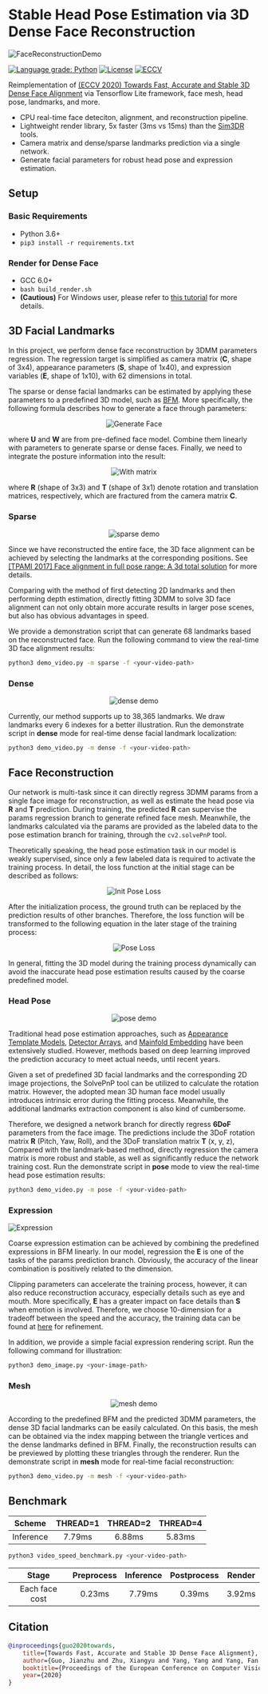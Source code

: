 # Stable Head Pose Estimation via 3D Dense Face Reconstruction

![FaceReconstructionDemo](https://s3.ax1x.com/2021/01/06/sZVyhq.gif)

[![Language grade: Python](https://img.shields.io/lgtm/grade/python/g/1996scarlet/Dense-Head-Pose-Estimation.svg?logo=lgtm&logoWidth=18)](https://lgtm.com/projects/g/1996scarlet/Dense-Head-Pose-Estimation/context:python)
[![License](https://badgen.net/github/license/1996scarlet/Dense-Head-Pose-Estimation)](LICENSE)
[![ECCV](https://badgen.net/badge/ECCV/2020/red)](https://www.ecva.net/papers/eccv_2020/papers_ECCV/html/3162_ECCV_2020_paper.php)

Reimplementation of [(ECCV 2020) Towards Fast, Accurate and Stable 3D Dense Face Alignment](https://github.com/cleardusk/3DDFA_V2) via Tensorflow Lite framework, face mesh, head pose, landmarks, and more.

* CPU real-time face deteciton, alignment, and reconstruction pipeline.
* Lightweight render library, 5x faster (3ms vs 15ms) than the [Sim3DR](https://github.com/cleardusk/3DDFA_V2/tree/master/Sim3DR) tools.
* Camera matrix and dense/sparse landmarks prediction via a single network.
* Generate facial parameters for robust head pose and expression estimation.

## Setup

### Basic Requirements

* Python 3.6+
* `pip3 install -r requirements.txt`

### Render for Dense Face

* GCC 6.0+
* `bash build_render.sh`
* **(Cautious)** For Windows user, please refer to [this tutorial](https://stackoverflow.com/questions/1130479/how-to-build-a-dll-from-the-command-line-in-windows-using-msvc) for more details.

## 3D Facial Landmarks

In this project, we perform dense face reconstruction by 3DMM parameters regression.
The regression target is simplified as camera matrix (**C**, shape of 3x4), appearance parameters (**S**, shape of 1x40), and expression variables (**E**, shape of 1x10), with 62 dimensions in total.

The sparse or dense facial landmarks can be estimated by applying these parameters to a predefined 3D model, such as [BFM](https://faces.dmi.unibas.ch/bfm/main.php?nav=1-1-0&id=details).
More specifically, the following formula describes how to generate a face through parameters:

<p align="center">
  <img alt="Generate Face" src="https://latex.codecogs.com/svg.latex?F=U_{base}+S\cdot%20W_{shp}+E\cdot%20W_{exp}">
</p>

where **U** and **W** are from pre-defined face model.
Combine them linearly with parameters to generate sparse or dense faces.
Finally, we need to integrate the posture information into the result:

<p align="center">
  <img alt="With matrix" src="https://latex.codecogs.com/svg.latex?F=R\cdot%20F+T">
</p>

where **R** (shape of 3x3) and **T** (shape of 3x1) denote rotation and translation matrices, respectively, which are fractured from the camera matrix **C**.

### Sparse

<p align="center">
  <img alt="sparse demo" src="https://s3.ax1x.com/2021/01/10/slO9je.gif">
</p>

Since we have reconstructed the entire face, the 3D face alignment can be achieved by selecting the landmarks at the corresponding positions. See [[TPAMI 2017] Face alignment in full pose range: A 3d total solution](https://arxiv.org/abs/1804.01005) for more details.

Comparing with the method of first detecting 2D landmarks and then performing depth estimation, directly fitting 3DMM to solve 3D face alignment can not only obtain more accurate results in larger pose scenes, but also has obvious advantages in speed.

We provide a demonstration script that can generate 68 landmarks based on the reconstructed face. Run the following command to view the real-time 3D face alignment results:

``` bash
python3 demo_video.py -m sparse -f <your-video-path>
```

### Dense

<p align="center">
  <img alt="dense demo" src="https://s3.ax1x.com/2021/01/09/sQ01VP.gif">
</p>

Currently, our method supports up to 38,365 landmarks.
We draw landmarks every 6 indexes for a better illustration.
Run the demonstrate script in **dense** mode for real-time dense facial landmark localization:

``` bash
python3 demo_video.py -m dense -f <your-video-path>
```

## Face Reconstruction

Our network is multi-task since it can directly regress 3DMM params from a single face image for reconstruction, as well as estimate the head pose via **R** and **T** prediction.
During training, the predicted **R** can supervise the params regression branch to generate refined face mesh.
Meanwhile, the landmarks calculated via the params are provided as the labeled data to the pose estimation branch for training, through the `cv2.solvePnP` tool.

Theoretically speaking, the head pose estimation task in our model is weakly supervised, since only a few labeled data is required to activate the training process.
In detail, the loss function at the initial stage can be described as follows:

<p align="center">
  <img alt="Init Pose Loss" src="https://latex.codecogs.com/svg.latex?L_{pose}=L_{2}(R_{gt},R_{pose})+L_{2}(R_{gt},R_{params})">
</p>

After the initialization process, the ground truth can be replaced by the prediction results of other branches.
Therefore, the loss function will be transformed to the following equation in the later stage of the training process:

<p align="center">
  <img alt="Pose Loss" src="https://latex.codecogs.com/svg.latex?L_{pose}=2\cdot%20L_{2}(R_{params},R_{pose})">
</p>

In general, fitting the 3D model during the training process dynamically can avoid the inaccurate head pose estimation results caused by the coarse predefined model.

### Head Pose

<p align="center">
  <img alt="pose demo" src="https://s3.ax1x.com/2021/01/14/sdfSJI.gif">
</p>

Traditional head pose estimation approaches, such as [Appearance Template Models](https://www.researchgate.net/publication/2427763_Face_Recognition_by_Support_Vector_Machines), [Detector Arrays](https://ieeexplore.ieee.org/document/609310), and [Mainfold Embedding](https://ieeexplore.ieee.org/document/4270305) have been extensively studied.
However, methods based on deep learning improved the prediction accuracy to meet actual needs, until recent years.

Given a set of predefined 3D facial landmarks and the corresponding 2D image projections, the SolvePnP tool can be utilized to calculate the rotation matrix.
However, the adopted mean 3D human face model usually introduces intrinsic error during the fitting process.
Meanwhile, the additional landmarks extraction component is also kind of cumbersome.

Therefore, we designed a network branch for directly regress **6DoF** parameters from the face image.
The predictions include the 3DoF rotation matrix **R** (Pitch, Yaw, Roll), and the 3DoF translation matrix **T** (x, y, z),
Compared with the landmark-based method, directly regression the camera matrix is more robust and stable, as well as significantly reduce the network training cost.
Run the demonstrate script in **pose** mode to view the real-time head pose estimation results:

<!--
| Method | Yaw | Pitch | Roll | MAE |
| :-: | :-: | :-: | :-: | :-: |
| 3DDFA_V1  | 0.23ms  | 7.79ms | 0.39ms | 3.92ms |
| 3DDFA_V2  | 0.23ms  | 7.79ms | 0.39ms | 3.92ms |
| FSA-Net  | 0.23ms  | 7.79ms | 0.39ms | 3.92ms |
| Ours  | 0.23ms  | 7.79ms | 0.39ms | 3.92ms | -->

``` bash
python3 demo_video.py -m pose -f <your-video-path>
```

### Expression

![Expression](https://s3.ax1x.com/2021/01/06/sZV0BQ.jpg)

Coarse expression estimation can be achieved by combining the predefined expressions in BFM linearly.
In our model, regression the **E** is one of the tasks of the params prediction branch.
Obviously, the accuracy of the linear combination is positively related to the dimension.

Clipping parameters can accelerate the training process, however, it can also reduce reconstruction accuracy, especially details such as eye and mouth.
More specifically, **E** has a greater impact on face details than **S** when emotion is involved.
Therefore, we choose 10-dimension for a tradeoff between the speed and the accuracy, the training data can be found at [here](https://github.com/cleardusk/3DDFA#training-details) for refinement.

In addition, we provide a simple facial expression rendering script. Run the following command for illustration:

``` bash
python3 demo_image.py <your-image-path>
```

### Mesh

<p align="center">
  <img alt="mesh demo" src="https://s3.ax1x.com/2021/01/30/ykCWEd.gif">
</p>

According to the predefined BFM and the predicted 3DMM parameters, the dense 3D facial landmarks can be easily calculated.
On this basis, the mesh can be obtained via the index mapping between the triangle vertices and the dense landmarks defined in BFM.
Finally, the reconstruction results can be previewed by plotting these triangles through the renderer.
Run the demonstrate script in **mesh** mode for real-time facial reconstruction:

``` bash
python3 demo_video.py -m mesh -f <your-video-path>
```

## Benchmark

| Scheme | THREAD=1 | THREAD=2 | THREAD=4 |
| :-: | :-: | :-: | :-: |
| Inference  | 7.79ms  | 6.88ms | 5.83ms |

``` bash
python3 video_speed_benchmark.py <your-video-path>
```

| Stage | Preprocess | Inference | Postprocess | Render |
| :-: | :-: | :-: | :-: | :-: |
| Each face cost  | 0.23ms  | 7.79ms | 0.39ms | 3.92ms |

## Citation

``` bibtex
@inproceedings{guo2020towards,
    title={Towards Fast, Accurate and Stable 3D Dense Face Alignment},
    author={Guo, Jianzhu and Zhu, Xiangyu and Yang, Yang and Yang, Fan and Lei, Zhen and Li, Stan Z},
    booktitle={Proceedings of the European Conference on Computer Vision (ECCV)},
    year={2020}
}
```

